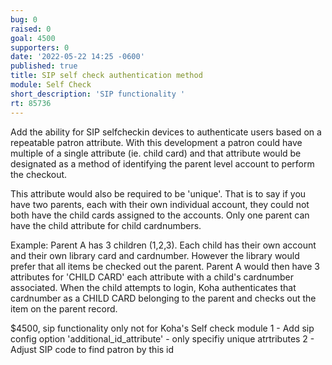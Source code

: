 ```yaml
---
bug: 0
raised: 0
goal: 4500
supporters: 0
date: '2022-05-22 14:25 -0600'
published: true
title: SIP self check authentication method
module: Self Check
short_description: 'SIP functionality '
rt: 85736
---
```


Add the ability for SIP selfcheckin devices to authenticate users based on a repeatable patron attribute. With this development a patron could have multiple of a single attribute (ie. child card) and that attribute would be designated as a method of identifying the parent level account to perform the checkout.

This attribute would also be required to be 'unique'.  That is to say if you have two parents, each with their own individual account, they could not both have the child cards assigned to the accounts.  Only one parent can have the child attribute for child cardnumbers.

Example:
Parent A has 3 children (1,2,3).  Each child has their own account and their own library card and cardnumber.  However the library would prefer that all items be checked out the parent.  Parent A would then have 3 attributes for 'CHILD CARD' each attribute with a child's cardnumber associated.  When the child attempts to login, Koha authenticates that cardnumber as a CHILD CARD belonging to the parent and checks out the item on the parent record.

$4500, sip functionality only not for Koha's Self check module
1 - Add sip config option 'additional_id_attribute'  - only specifiy unique atrtributes
2 - Adjust SIP code to find patron by this id